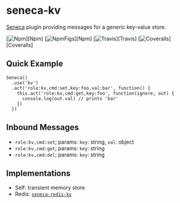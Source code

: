 # seneca-kv
[Seneca](senecajs.org) plugin providing messages for a generic key-value store.

[![Npm][BadgeNpm]][Npm]
[![NpmFigs][BadgeNpmFigs]][Npm]
[![Travis][BadgeTravis]][Travis]
[![Coveralls][BadgeCoveralls]][Coveralls]


## Quick Example

```
Seneca()
  .use('kv')
  .act('role:kv,cmd:set,key:foo,val:bar', function() {
    this.act('role:kv,cmd:get,key:foo', function(ignore, out) {
      console.log(out.val) // prints 'bar'
    })
  })
```


## Inbound Messages

* `role:kv,cmd:set`; params: `key`: string, `val`: object
* `role:kv,cmd:get`; params: `key`: string
* `role:kv,cmd:del`; params: `key`: string


## Implementations

* Self: transient memory store
* Redis: [`seneca-redis-kv`](https://github.com/voxgig/seneca-redis-kv)


[BadgeCoveralls]: https://coveralls.io/repos/voxgig/seneca-kv/badge.svg?branch=master&service=github
[BadgeNpm]: https://badge.fury.io/js/seneca-kv.svg
[BadgeNpmFigs]: https://img.shields.io/npm/dm/seneca-kv.svg?maxAge=2592000
[BadgeTravis]: https://travis-ci.org/voxgig/seneca-kv.svg?branch=master
